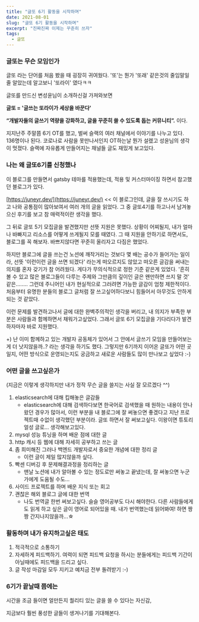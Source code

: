 ```yaml
---
title: "글또 6기 활동을 시작하며"
date: 2021-08-01
slug: "글또 6기 활동을 시작하며"
excerpt: "진짜진짜 이제는 꾸준히 쓰자"
tags:
  - 글또
---
```

### 글또는 무슨 모임인가

글또 라는 단어를 처음 봤을 때 굉장히 귀여웠다. '또'는 뭔가 '또래' 같은것의 줄임말일줄 알았는데 알고보니 '또라이' 였다ㅋㅋ

글또를 만드신 변성윤님이 소개하신걸 가져와보면

**글또 = '글쓰는 또라이가 세상을 바꾼다'**

**“개발자들의 글쓰기 역량을 강화하고, 글을 꾸준히 쓸 수 있도록 돕는 커뮤니티”.** 이다.

지지난주 주말쯤 6기 OT를 했고, 벌써 슬랙의 여러 채널에서 이야기를 나누고 있다. 136명이나 된다. 코로나로 사람을 못만나서인지 OT하는날 뭔가 설렜고 성윤님의 생각이 멋졌다. 슬랙에 자유롭게 만들어지는 채널들 글도 재밌게 보고있다.

### 나는 왜 글또6기를 신청했나

이 블로그를 만들면서 gatsby 테마를 적용했는데, 적용 및 커스터마이징 하면서 참고했던 블로그가 있다.

 [https://juneyr.dev/](https://juneyr.dev/)  << 이 블로그인데, 글을 잘 쓰시기도 하고 나와 공통점이 많아보여서 여러 개의 글을 읽었다. 그 중 글또4기를 하고나서 남겨놓으신 후기를 보고 참 매력적이란 생각을 했다. 

그 뒤로 글또 5기 모집글을 발견했지만 선뜻 지원은 못했다. 상황이 어찌될지, 내가 얼마나 바빠지고 리소스를 어떻게 쓰게될지 모를 때였다. 그 때 지원을 안하기로 하면서도, 블로그를 꼭 해보자. 바쁘지않다면 꾸준히 올리자고 다짐은 했었다. 

하지만 블로그에 글을 쓰는건 노션에 깨작거리는 것보다 몇 배는 공수가 들어가는 일이라, 선뜻 '이런이런 글을 쓰면 되겠다' 라는게 떠오르지도 않았고 떠오른 글감을 써내는 의지를 혼자 갖기가 참 어려웠다. 게다가 무의식적으로 정한 기준 같은게 있었다. '흔히 볼 수 있고 많은 블로그들이 다루는 주제와 그만큼의 깊이인 글은 왠만하면 쓰지 말 것' 같은........  그런데 주니어인 내가 현실적으로 그러려면 가능한 글감이 엄청 제한적이다. 처음부터 유명한 분들의 블로그 글처럼 잘 쓰고싶어하다보니 힘들어서 아무것도 안하게되는 것 같았다.

이런 문제를 발견하고나서 글에 대한 완벽주의적인 생각을 버리고, 내 의지가 부족한 부분은 사람들과 함께하면서 채워가고싶었다. 그래서 글또 6기 모집글을 기다리다가 발견하자마자 바로 지원했다.

+) 난 이미 함께하고 있는 개발자 공동체가 있어서 그 안에서 글쓰기 모임을 만들어보는게 더 낫지않을까..? 라는 생각을 하기도 했다. 그렇지만 6기까지 이어온 글또가 어떤 곳일지, 어떤 방식으로 운영되는지도 궁금하고 새로운 사람들도 많이 만나보고 싶었다 :-)

### 어떤 글을 쓰고싶은가

(지금은 이렇게 생각하지만 내가 정작 무슨 글을 쓸지는 사실 잘 모르겠다 ^^)

1. elasticsearch에 대해 킵해놓은 글감들
    - elasticsearch에 대해 검색하다보면 한국어로 검색했을 때 원하는 내용이 안나왔던 경우가 많아서, 이런 부분을 내 블로그에 잘 써놓으면 좋겠다고 지난 프로젝트때 수없이 생각했던 부분이라. 글또 하면서 잘 써보고싶다. 이왕이면 튜토리얼성 글로... 생각해보고있다.
2. mysql 성능 튜닝을 하며 배운 점에 대한 글
3. http 캐시 등 웹에 대해 자세히 공부하고 쓰는 글
4. 좀 희미해진 그러나 백엔드 개발자로서 중요한 개념에 대한 정리 글
    - 이런 글이 제일 많지않을까 싶다.
5. 빡센 디버깅 후 문제해결과정을 정리하는 글
    - 맨날 노션에 내가 알아볼 수 있는 정도로만 써놓고 끝냈는데, 잘 써놓으면 누군가에게 도움될 수도...
6. 사이드 프로젝트를 하며 배운 지식 또는 회고
7. 괜찮은 해외 블로그 글에 대한 번역
    - 나도 번역글 한번 써보고싶다. 슬슬 영어공부도 다시 해야한다. 다른 사람들에게도 읽게 하고 싶은 글이 영어로 되어있을 때. 내가 번역했는데 읽어봐여! 하면 짱짱 간지나지않을까...☆

### 활동하며 내가 유지하고싶은 태도

1. 적극적으로 소통하기
2. 자세하게 피드백하기. 여력이 되면 피드백 요청을 하시는 분들에게는 피드백 기간이 아닐때에도 피드백을 드리고 싶다.
3. 글 작성 마감일 모두 지키고 예치금 전부 돌려받기 :-) 

### 6기가 끝날때 쯤에는

시간을 조금 들이면 얼만든지 퀄리티 있는 글을 쓸 수 있다는 자신감,

지금보다 훨씬 풍성한 글들이 생겨나기를 기대해본다.

